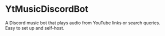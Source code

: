 # YtMusicDiscordBot
A Discord music bot that plays audio from YouTube links or search queries. Easy to set up and self-host.
